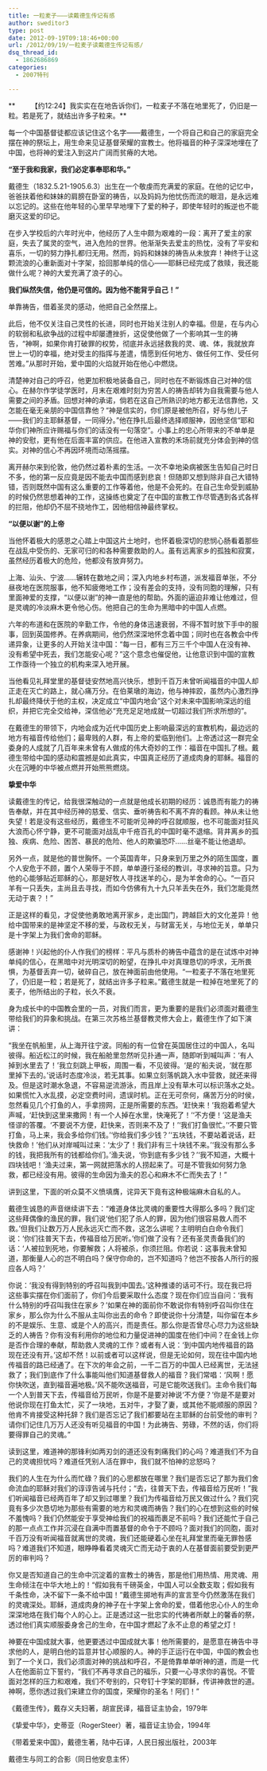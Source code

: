 ```yaml
---
title: 一粒麦子———读戴德生传记有感
author: sweditor3
type: post
date: 2012-09-19T09:18:46+00:00
url: /2012/09/19/一粒麦子读戴德生传记有感/
dsq_thread_id:
  - 1862686869
categories:
  - 2007特刊

---
```

**        【约12:24】我实实在在地告诉你们，一粒麦子不落在地里死了，仍旧是一粒。若是死了，就结出许多子粒来。**

每一个中国基督徒都应该记住这个名字——戴德生，一个将自己和自己的家庭完全摆在神的祭坛上，用生命来见证基督荣耀的宣教士。他将福音的种子深深地埋在了中国，也将神的爱注入到这片广阔而贫瘠的大地。

**“至于我和我家，我们必定事奉耶和华。”**

戴德生（1832.5.21-1905.6.3）出生在一个敬虔而充满爱的家庭。在他的记忆中，爸爸扶着他和妹妹的肩膀在卧室的祷告，以及妈妈为他忧伤而流的眼泪，是永远难以忘记的。这些在他年轻的心里早早地埋下了爱的种子，即使年轻时的叛逆也不能磨灭这爱的印记。

在步入学校后的六年时光中，他经历了人生中颇为艰难的一段：离开了爱主的家庭，失去了属灵的空气，进入危险的世界。他渐渐失去爱主的热忱，没有了平安和喜乐，一切的努力挣扎都归无用。然而，妈妈和妹妹的祷告从未放弃！神终于让这颗流浪的心重新面对十字架，拾回那单纯的信心——耶稣已经完成了救赎，我还能做什么呢？神的大爱充满了浪子的心。

**我们纵然失信，他仍是可信的。因为他不能背乎自己！”**

单靠祷告，借着圣灵的感动，他把自己全然摆上。

此后，他不仅关注自己灵性的长进，同时也开始关注别人的幸福。但是，在与内心的软弱和私欲争战的过程中却屡遭挫折，这促使他做了一个影响其一生的祷告，“神啊，如果你肯打破罪的权势，彻底并永远拯救我的灵、魂、体，我就放弃世上一切的幸福，绝对受主的指挥与差遣，情愿到任何地方、做任何工作、受任何苦难。”从那时开始，爱中国的火焰就开始在他心中燃烧。

清楚神对自己的呼召，他更加积极地装备自己，同时也在不断锻炼自己对神的信心。在赫尔作学徒学医时，月末在艰难时刻为穷苦人的祷告却转为自我需要与他人需要之间的矛盾。回想对神的承诺，倘若在这自己所熟识的地方都无法信靠他，又怎能在毫无亲朋的中国信靠他？“神是信实的，你们原是被他所召，好与他儿子——我们的主耶稣基督，一同得分。”他在挣扎后最终选择顺服神，因他坚信“耶和华你们神所应许赐福与你们的话没有一句落空”。小事上的忠心所带来的不单单是神的安慰，更有他在后面丰富的供应。在他进入宣教的禾场前就充分体会到神的信实。对神的信心不再因环境而动荡摇摆。

离开赫尔来到伦敦，他仍然过着朴素的生活。一次不幸地染病被医生告知自己时日不多，他的第一反应竟是因不能去中国而感到悲哀！但随即又想到除非自己大错特错，否则既然中国有这么重要的工作等着他，他是不会死的。在自己生命受到威胁的时候仍然思想着神的工作，这操练也奠定了在中国的宣教工作尽管遇到各式各样的拦阻，他却仍不屈不挠地作工，因他相信神最终掌权。

**“以便以谢”的上帝**

当他怀着极大的感恩之心踏上中国这片土地时，也怀着极深切的悲悯心肠看着那些在战乱中受伤的、无家可归的和各种需要救助的人。虽有远离家乡的孤独和寂寞，虽然经历着极大的危险，他都没有放弃努力。

上海、汕头、宁波……辗转在数地之间；深入内地乡村布道，派发福音单张，不分昼夜地在医院服事，他不知疲倦地工作；没有差会的支持，没有同胞的理解，只有里面神爱的支撑，“以便以谢”的神一直是他的帮助。外面的逼迫非难让他难过，但是灵魂的冷淡麻木更令他心伤。他把自己的生命为黑暗中的中国人点燃。

六年的布道和在医院的辛勤工作，令他的身体迅速衰弱，不得不暂时放下手中的服事，回到英国修养。在养病期间，他仍然深深地怀念着中国；同时也在各教会中传递异象，让更多的人开始关注中国：“每一日，都有三万三千个中国人在没有神、没有希望中死去，我们怎能安心呢？”这个意念也催促他，让他意识到中国的宣教工作亟待一个独立的机构来深入地开展。

当他看见礼拜堂里的基督徒安然地高兴快乐，想到千百万未曾听闻福音的中国人却正走在灭亡的路上，就心痛万分。在伯莱墩的海边，他与神摔跤，虽然内心激烈挣扎却最终降伏于他的主权，决定成立“中国内地会”这个对未来中国影响深远的组织，并把它完全交给神，深信他必“充充足足地成就一切超过我们所求所想的”。

在戴德生的带领下，内地会成为近代中国历史上影响最深远的宣教机构，最边远的地方有福音传给他们；最卑贱的人群，有上帝的爱临到他们。上帝透过这一群完全委身的人成就了几百年来未曾有人做成的伟大奇妙的工作：福音在中国扎了根。戴德生带给中国的感动和震撼是如此真实，中国真正经历了道成肉身的耶稣。福音的火在沉睡的中华被点燃并开始熊熊燃烧。

**挚爱中华**

读戴德生的传记，给我很深触动的一点就是他成长初期的经历：诚恳而有能力的祷告奉献，并在其中经历神的慈爱、信实、垂听祷告和不离不弃的看顾。神从未让他失望！若是没有这些经历，戴德生不可能听见神的呼召就顺服，也不可能面对狂风大浪而心怀宁静，更不可能面对战乱中千疮百孔的中国时毫不退缩。背井离乡的孤独、疾病、危险、困苦、暴民的危险、他人的欺骗恐吓……丝毫不能让他退却。

另外一点，就是他的普世胸怀。一个英国青年，只身来到万里之外的陌生国度，置个人安危于不顾，置个人荣辱于不顾，单单遵行圣经的教训，寻求神的旨意。只为他的心能够贴近耶稣的心，那是好牧人寻找迷羊的心，是为羊舍命的心。“一百只羊有一只丢失，主尚且去寻找，而如今仿佛有九十九只羊丢失在外，我们怎能竟然无动于衷？！”

正是这样的看见，才促使他勇敢地离开家乡，走出国门，跨越巨大的文化差异！他给中国带来的是神坚定不移的爱，与政权无关，与财富无关，与地位无关，单单只是十字架上为我们舍命的耶稣。

感谢神！兴起他的仆人作我们的榜样：平凡与质朴的祷告中蕴含的是在试炼中对神单纯的信心，在黑暗中对光明深切的盼望，在挣扎中对真理恳切的呼求，无所畏惧，为基督丢弃一切，破碎自己，放在神面前由他使用。“一粒麦子不落在地里死了，仍旧是一粒；若是死了，就结出许多子粒来。”戴德生就是一粒掉在地里死了的麦子，他所结出的子粒，长久不衰。

身为成长中的中国教会里的一员，对我们而言，更为重要的是我们必须面对戴德生带给我们的异象和挑战。在第三次苏格兰基督教灵修大会上，戴德生作了如下演讲：

“我坐在帆船里，从上海开往宁波。同船的有一位曾在英国居住过的中国人，名叫彼得。船近松江的时候，我在船舱里忽然听见扑通一声，随即听到喊叫声：‘有人掉到水里去了！’我立刻跳上甲板，周围一看，不见彼得。‘是的’船夫说，‘就在那里掉下去的。’说话时态度冷淡，若无其事。如果立刻落帆跳入水中营救，就还来得及。但是这时潮水急退，不容易逆流游泳，而且岸上没有草木可以标识落水之处。如果慌忙入水乱摸，必定空费时间，遗误时机。正在无可奈何，痛苦万分的时侯，忽然看见几个打鱼的人，手拿捞网，正是所需要的东西。‘赶快来！’我抱着希望大声喊，‘赶快到这里来撒网！有一个人掉在水里，快淹死了！’‘不方便！’这是渔夫怪谬的答覆。‘不要说不方便，赶快来，否则来不及了！’‘我们打鱼很忙。’‘不要只管打鱼，马上来，我会多给你们钱。’‘你给我们多少钱？’‘五块钱，不要站着说话，赶快救命！’他们从对岸喊叫过来：‘太少了！我们非有三十块钱不来。’‘我没有那么多的钱，我把我所有的钱都给你们。’渔夫说，‘你到底有多少钱？’‘我不知道，大概十四块钱吧！’渔夫过来，第一网就把落水的人捞起来了。可是不管我如何努力急救，都已经没有用。彼得的生命因为渔夫的忍心和麻木不仁而失去了！”

讲到这里，下面的听众莫不义愤填膺，诧异天下竟有这种极端麻木自私的人。

戴德生诚恳的声音继续讲下去：“难道身体比灵魂的重要性大得那么多吗？我们定这些拜偶像的渔民的罪，我们说‘他们犯了杀人的罪，因为他们很容易救人而不救。’但我们让数万万人民永远灭亡而不救，这怎么讲呢？主明明白白命令我们说：‘你们往普天下去，传福音给万民听。’你们做了没有？还有圣灵责备我们的话：‘人被拉到死地，你要解救；人将被杀，你须拦阻。你若说：这事我未曾知道，那衡量人心的岂不明白吗？保守你命的，岂不知道吗？他岂不按各人所行的报应各人吗？’

你说：‘我没有得到特别的呼召叫我到中国去。’这种推诿的话可不行。现在我已将这些事实摆在你们面前了，你们今后要采取什么态度？现在你们应当自问：‘我有什么特别的呼召叫我住在家乡？’如果在神的面前你不敢说你有特别呼召叫你住在家乡，那么你为什么不服从主叫你出去的命令？即使说你十分清楚，叫你留在本乡的不是娱乐、生意、或是个人的高兴，而是责任。那么你是否曾尽心尽力为这些缺乏的人祷告？你有没有利用你的地位和力量促进神的国度在他们中间？在金钱上你是否作合理的奉献，帮助救人灵魂的工作？或者有人说：‘到中国内地传福音的路现在还没有开。’这却不然！以前或者可以这样说，但是无论如何，现在往中国内地传福音的路已经通了。在下次的年会之前，一千二百万的中国人已经离世，无法拯救了；我们到底作了什么事能叫他们知道基督救人的福音？我们常唱：‘风啊！愿你快吹送，直到福音遍地极。’风不能吹送福音，可是它能吹送我们。主命令我们每一个人到普天下去，传福音给万民听，你是不是要对神说‘不方便？’你是不是要对他说你现在打鱼太忙，买了一块地，五对牛，才娶了妻，或其他不能顺服的原因？他肯不肯接受这种托辞？我们是否忘记了我们都要站在主耶稣的台前受他的审判？请你们记住几万万人还没有听见福音的中国！为此祷告、劳碌，不然的话，你们将要得罪自己的灵魂。”

读到这里，难道神的那锋利如两刃剑的道还没有刺痛我们的心吗？难道我们不为自己的灵魂担忧吗？难道任凭别人活在罪中，我们就不怕神的忿怒吗？

我们的人生在为什么而忙碌？我们的心思都放在哪里？我们是否忘记了那为我们舍命流血的耶稣对我们的谆谆告诫与托付；“去，往普天下去，传福音给万民听！”我们听闻福音已经两百年了却又到过哪里？我们为传福音给万民又做过什么？我们究竟有多少次恳切地为那些有需要的地方和灵魂而祷告？我们的心在想到这些的时候不羞愧吗？我们仍然能安于享受神给我们的祝福而裹足不前吗？我们还能忙于自己的那一点点工作并沉浸在自满中而置基督的命令于不顾吗？面对我们的同胞，面对千百万没有听闻福音就离世的灵魂，我们还能硬着心坐在礼拜堂里而毫无罪咎感吗？难道我们不知道，眼睁睁看着灵魂灭亡而无动于衷的人在基督面前要受到更严厉的审判吗？

你又是否知道自己的生命中沉淀着的宣教士的祷告，那是他们用热情、用灵魂、用生命倾注在中华大地上的！“假如我有千磅英金，中国人可以全数支取；假如我有千条性命，决不留下一条不给中国！”戴德生掷地有声的宣言至今仍然激荡在我们的灵魂深处。耶稣，道成肉身的神子在十字架上舍命的爱，借着他忠心仆人的生命深深地烙在我们每个人的心上。正是透过这一批忠实的代祷者所献上的馨香的祭，透过他们真实顺服委身舍己的生命，在中国才燃起了永不止息的希望之灯！

神要在中国成就大事，他更要透过中国成就大事！他所需要的，是愿意在祷告中寻求他的人，是明白他的旨意并甘心顺服的人。神的手正运行在中国，中国的教会也到了一个关口，我们必须面对神的挑战和呼召，不是倚靠单单听神的道，而是一代人在他面前立下誓约，“我们不再寻求自己的福乐，只要一心寻求你的喜悦。不管面对怎样的压力和艰难，我们不夸别的，只夸钉十字架的耶稣，传讲神救世的道。神啊，愿你透过我们来建立你的国度，荣耀你的圣名！阿们！”

《戴德生传》，戴存义夫妇著，胡宣民译，福音证主协会，1979年

《挚爱中华》，史蒂亚（RogerSteer）著，福音证主协会，1994年

《带着爱来中国》，戴德生著，陆中石译，人民日报出版社，2003年

戴德生与同工的合影（同日他安息主怀）